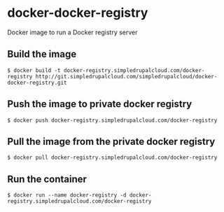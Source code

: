 docker-docker-registry
======================

Docker image to run a Docker registry server

Build the image
---------------

`$ docker build -t docker-registry.simpledrupalcloud.com/docker-registry http://git.simpledrupalcloud.com/simpledrupalcloud/docker-docker-registry.git`

Push the image to private docker registry
-----------------------------------------

`$ docker push docker-registry.simpledrupalcloud.com/docker-registry`

Pull the image from the private docker registry
-----------------------------------------------

`$ docker pull docker-registry.simpledrupalcloud.com/docker-registry`

Run the container
-----------------

`$ docker run --name docker-registry -d docker-registry.simpledrupalcloud.com/docker-registry`